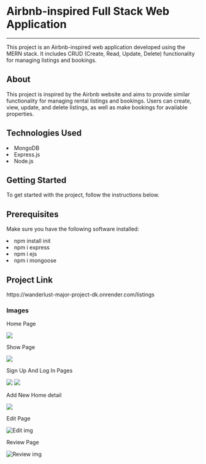 <h1>Airbnb-inspired Full Stack Web Application</h1>
<hr>
<p>This project is an Airbnb-inspired web application developed using the MERN stack. It includes CRUD (Create, Read, Update, Delete) functionality for managing listings and bookings.</p>
<h2>About</h2>
<p>This project is inspired by the Airbnb website and aims to provide similar functionality for managing rental listings and bookings. Users can create, view, update, and delete listings, as well as make bookings for available properties.</p>
<h2>Technologies Used</h2>

<li>MongoDB</li>
<li>Express.js</li>
<li>Node.js</li>

<h2>Getting Started</h2>
<p>To get started with the project, follow the instructions below.
</p>
<h2>Prerequisites</h2>
<p>Make sure you have the following software installed:</p>
<li>npm install init</li>
<li>npm i express</li>
<li>npm i ejs</li>
<li>npm i mongoose</li>

<h2>Project Link</h2>
<p>https://wanderlust-major-project-dk.onrender.com/listings</p>

<h3>Images</h3>
<p>Home Page</p>
<img src="https://res.cloudinary.com/dnthrpbmu/image/upload/v1711221863/Home_page_juk5zy.png">
<p>Show Page</p>
<img src="https://res.cloudinary.com/dnthrpbmu/image/upload/v1711221880/show_page_jvut6l.png">
<p>Sign Up And Log In Pages</p>
<img src="https://res.cloudinary.com/dnthrpbmu/image/upload/v1711221879/signup_cs7c3s.png">
<img src="https://res.cloudinary.com/dnthrpbmu/image/upload/v1711221879/login_n5fkey.png">
<p>Add New Home detail</p>
<img src="https://res.cloudinary.com/dnthrpbmu/image/upload/v1711221896/add_listing_xdqhmw.png" >
<p>Edit Page</p>
<img src="https://res.cloudinary.com/dnthrpbmu/image/upload/v1711221896/Edit_Page_g4kxgw.png" alt="Edit img">
<p>Review Page</p>
<img src="https://res.cloudinary.com/dnthrpbmu/image/upload/v1711221896/Review_b4caov.png" alt="Review img" >








